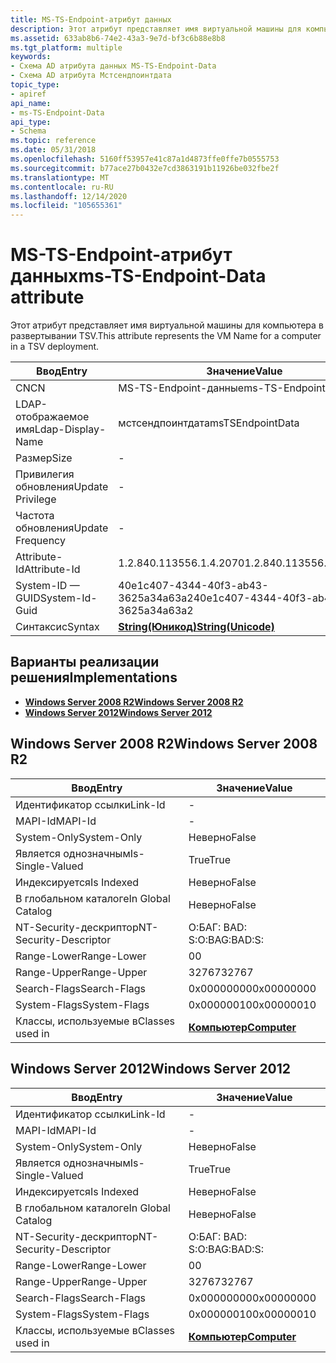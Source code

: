 ```yaml
---
title: MS-TS-Endpoint-атрибут данных
description: Этот атрибут представляет имя виртуальной машины для компьютера в развертывании TSV.
ms.assetid: 633ab8b6-74e2-43a3-9e7d-bf3c6b88e8b8
ms.tgt_platform: multiple
keywords:
- Схема AD атрибута данных MS-TS-Endpoint-Data
- Схема AD атрибута Мстсендпоинтдата
topic_type:
- apiref
api_name:
- ms-TS-Endpoint-Data
api_type:
- Schema
ms.topic: reference
ms.date: 05/31/2018
ms.openlocfilehash: 5160ff53957e41c87a1d4873ffe0ffe7b0555753
ms.sourcegitcommit: b77ace27b0432e7cd3863191b11926be032fbe2f
ms.translationtype: MT
ms.contentlocale: ru-RU
ms.lasthandoff: 12/14/2020
ms.locfileid: "105655361"
---
```

# <a name="ms-ts-endpoint-data-attribute"></a><span data-ttu-id="c70ed-105">MS-TS-Endpoint-атрибут данных</span><span class="sxs-lookup"><span data-stu-id="c70ed-105">ms-TS-Endpoint-Data attribute</span></span>

<span data-ttu-id="c70ed-106">Этот атрибут представляет имя виртуальной машины для компьютера в развертывании TSV.</span><span class="sxs-lookup"><span data-stu-id="c70ed-106">This attribute represents the VM Name for a computer in a TSV deployment.</span></span>



| <span data-ttu-id="c70ed-107">Ввод</span><span class="sxs-lookup"><span data-stu-id="c70ed-107">Entry</span></span> | <span data-ttu-id="c70ed-108">Значение</span><span class="sxs-lookup"><span data-stu-id="c70ed-108">Value</span></span> |
|-------------------|---------------------------------------------|
| <span data-ttu-id="c70ed-109">CN</span><span class="sxs-lookup"><span data-stu-id="c70ed-109">CN</span></span>                | <span data-ttu-id="c70ed-110">MS-TS-Endpoint-данные</span><span class="sxs-lookup"><span data-stu-id="c70ed-110">ms-TS-Endpoint-Data</span></span>                         |
| <span data-ttu-id="c70ed-111">LDAP-отображаемое имя</span><span class="sxs-lookup"><span data-stu-id="c70ed-111">Ldap-Display-Name</span></span> | <span data-ttu-id="c70ed-112">мстсендпоинтдата</span><span class="sxs-lookup"><span data-stu-id="c70ed-112">msTSEndpointData</span></span>                            |
| <span data-ttu-id="c70ed-113">Размер</span><span class="sxs-lookup"><span data-stu-id="c70ed-113">Size</span></span>              | \-                                          |
| <span data-ttu-id="c70ed-114">Привилегия обновления</span><span class="sxs-lookup"><span data-stu-id="c70ed-114">Update Privilege</span></span>  | \-                                          |
| <span data-ttu-id="c70ed-115">Частота обновления</span><span class="sxs-lookup"><span data-stu-id="c70ed-115">Update Frequency</span></span>  | \-                                          |
| <span data-ttu-id="c70ed-116">Attribute-Id</span><span class="sxs-lookup"><span data-stu-id="c70ed-116">Attribute-Id</span></span>      | <span data-ttu-id="c70ed-117">1.2.840.113556.1.4.2070</span><span class="sxs-lookup"><span data-stu-id="c70ed-117">1.2.840.113556.1.4.2070</span></span>                     |
| <span data-ttu-id="c70ed-118">System-ID — GUID</span><span class="sxs-lookup"><span data-stu-id="c70ed-118">System-Id-Guid</span></span>    | <span data-ttu-id="c70ed-119">40e1c407-4344-40f3-ab43-3625a34a63a2</span><span class="sxs-lookup"><span data-stu-id="c70ed-119">40e1c407-4344-40f3-ab43-3625a34a63a2</span></span>        |
| <span data-ttu-id="c70ed-120">Синтаксис</span><span class="sxs-lookup"><span data-stu-id="c70ed-120">Syntax</span></span>            | [<span data-ttu-id="c70ed-121">**String(Юникод)**</span><span class="sxs-lookup"><span data-stu-id="c70ed-121">**String(Unicode)**</span></span>](s-string-unicode.md) |



## <a name="implementations"></a><span data-ttu-id="c70ed-122">Варианты реализации решения</span><span class="sxs-lookup"><span data-stu-id="c70ed-122">Implementations</span></span>

-   [<span data-ttu-id="c70ed-123">**Windows Server 2008 R2**</span><span class="sxs-lookup"><span data-stu-id="c70ed-123">**Windows Server 2008 R2**</span></span>](#windows-server-2008-r2)
-   [<span data-ttu-id="c70ed-124">**Windows Server 2012**</span><span class="sxs-lookup"><span data-stu-id="c70ed-124">**Windows Server 2012**</span></span>](#windows-server-2012)

## <a name="windows-server-2008-r2"></a><span data-ttu-id="c70ed-125">Windows Server 2008 R2</span><span class="sxs-lookup"><span data-stu-id="c70ed-125">Windows Server 2008 R2</span></span>



| <span data-ttu-id="c70ed-126">Ввод</span><span class="sxs-lookup"><span data-stu-id="c70ed-126">Entry</span></span> | <span data-ttu-id="c70ed-127">Значение</span><span class="sxs-lookup"><span data-stu-id="c70ed-127">Value</span></span> |
|------------------------|-------------------------------------------|
| <span data-ttu-id="c70ed-128">Идентификатор ссылки</span><span class="sxs-lookup"><span data-stu-id="c70ed-128">Link-Id</span></span>                | \-                                        |
| <span data-ttu-id="c70ed-129">MAPI-Id</span><span class="sxs-lookup"><span data-stu-id="c70ed-129">MAPI-Id</span></span>                | \-                                        |
| <span data-ttu-id="c70ed-130">System-Only</span><span class="sxs-lookup"><span data-stu-id="c70ed-130">System-Only</span></span>            | <span data-ttu-id="c70ed-131">Неверно</span><span class="sxs-lookup"><span data-stu-id="c70ed-131">False</span></span>                                     |
| <span data-ttu-id="c70ed-132">Является однозначным</span><span class="sxs-lookup"><span data-stu-id="c70ed-132">Is-Single-Valued</span></span>       | <span data-ttu-id="c70ed-133">True</span><span class="sxs-lookup"><span data-stu-id="c70ed-133">True</span></span>                                      |
| <span data-ttu-id="c70ed-134">Индексируется</span><span class="sxs-lookup"><span data-stu-id="c70ed-134">Is Indexed</span></span>             | <span data-ttu-id="c70ed-135">Неверно</span><span class="sxs-lookup"><span data-stu-id="c70ed-135">False</span></span>                                     |
| <span data-ttu-id="c70ed-136">В глобальном каталоге</span><span class="sxs-lookup"><span data-stu-id="c70ed-136">In Global Catalog</span></span>      | <span data-ttu-id="c70ed-137">Неверно</span><span class="sxs-lookup"><span data-stu-id="c70ed-137">False</span></span>                                     |
| <span data-ttu-id="c70ed-138">NT-Security-дескриптор</span><span class="sxs-lookup"><span data-stu-id="c70ed-138">NT-Security-Descriptor</span></span> | <span data-ttu-id="c70ed-139">О:БАГ: BAD: S:</span><span class="sxs-lookup"><span data-stu-id="c70ed-139">O:BAG:BAD:S:</span></span>                              |
| <span data-ttu-id="c70ed-140">Range-Lower</span><span class="sxs-lookup"><span data-stu-id="c70ed-140">Range-Lower</span></span>            | <span data-ttu-id="c70ed-141">0</span><span class="sxs-lookup"><span data-stu-id="c70ed-141">0</span></span>                                         |
| <span data-ttu-id="c70ed-142">Range-Upper</span><span class="sxs-lookup"><span data-stu-id="c70ed-142">Range-Upper</span></span>            | <span data-ttu-id="c70ed-143">32767</span><span class="sxs-lookup"><span data-stu-id="c70ed-143">32767</span></span>                                     |
| <span data-ttu-id="c70ed-144">Search-Flags</span><span class="sxs-lookup"><span data-stu-id="c70ed-144">Search-Flags</span></span>           | <span data-ttu-id="c70ed-145">0x00000000</span><span class="sxs-lookup"><span data-stu-id="c70ed-145">0x00000000</span></span>                                |
| <span data-ttu-id="c70ed-146">System-Flags</span><span class="sxs-lookup"><span data-stu-id="c70ed-146">System-Flags</span></span>           | <span data-ttu-id="c70ed-147">0x00000010</span><span class="sxs-lookup"><span data-stu-id="c70ed-147">0x00000010</span></span>                                |
| <span data-ttu-id="c70ed-148">Классы, используемые в</span><span class="sxs-lookup"><span data-stu-id="c70ed-148">Classes used in</span></span>        | [<span data-ttu-id="c70ed-149">**Компьютер**</span><span class="sxs-lookup"><span data-stu-id="c70ed-149">**Computer**</span></span>](c-computer.md)<br/> |



## <a name="windows-server-2012"></a><span data-ttu-id="c70ed-150">Windows Server 2012</span><span class="sxs-lookup"><span data-stu-id="c70ed-150">Windows Server 2012</span></span>



| <span data-ttu-id="c70ed-151">Ввод</span><span class="sxs-lookup"><span data-stu-id="c70ed-151">Entry</span></span> | <span data-ttu-id="c70ed-152">Значение</span><span class="sxs-lookup"><span data-stu-id="c70ed-152">Value</span></span> |
|------------------------|-------------------------------------------|
| <span data-ttu-id="c70ed-153">Идентификатор ссылки</span><span class="sxs-lookup"><span data-stu-id="c70ed-153">Link-Id</span></span>                | \-                                        |
| <span data-ttu-id="c70ed-154">MAPI-Id</span><span class="sxs-lookup"><span data-stu-id="c70ed-154">MAPI-Id</span></span>                | \-                                        |
| <span data-ttu-id="c70ed-155">System-Only</span><span class="sxs-lookup"><span data-stu-id="c70ed-155">System-Only</span></span>            | <span data-ttu-id="c70ed-156">Неверно</span><span class="sxs-lookup"><span data-stu-id="c70ed-156">False</span></span>                                     |
| <span data-ttu-id="c70ed-157">Является однозначным</span><span class="sxs-lookup"><span data-stu-id="c70ed-157">Is-Single-Valued</span></span>       | <span data-ttu-id="c70ed-158">True</span><span class="sxs-lookup"><span data-stu-id="c70ed-158">True</span></span>                                      |
| <span data-ttu-id="c70ed-159">Индексируется</span><span class="sxs-lookup"><span data-stu-id="c70ed-159">Is Indexed</span></span>             | <span data-ttu-id="c70ed-160">Неверно</span><span class="sxs-lookup"><span data-stu-id="c70ed-160">False</span></span>                                     |
| <span data-ttu-id="c70ed-161">В глобальном каталоге</span><span class="sxs-lookup"><span data-stu-id="c70ed-161">In Global Catalog</span></span>      | <span data-ttu-id="c70ed-162">Неверно</span><span class="sxs-lookup"><span data-stu-id="c70ed-162">False</span></span>                                     |
| <span data-ttu-id="c70ed-163">NT-Security-дескриптор</span><span class="sxs-lookup"><span data-stu-id="c70ed-163">NT-Security-Descriptor</span></span> | <span data-ttu-id="c70ed-164">О:БАГ: BAD: S:</span><span class="sxs-lookup"><span data-stu-id="c70ed-164">O:BAG:BAD:S:</span></span>                              |
| <span data-ttu-id="c70ed-165">Range-Lower</span><span class="sxs-lookup"><span data-stu-id="c70ed-165">Range-Lower</span></span>            | <span data-ttu-id="c70ed-166">0</span><span class="sxs-lookup"><span data-stu-id="c70ed-166">0</span></span>                                         |
| <span data-ttu-id="c70ed-167">Range-Upper</span><span class="sxs-lookup"><span data-stu-id="c70ed-167">Range-Upper</span></span>            | <span data-ttu-id="c70ed-168">32767</span><span class="sxs-lookup"><span data-stu-id="c70ed-168">32767</span></span>                                     |
| <span data-ttu-id="c70ed-169">Search-Flags</span><span class="sxs-lookup"><span data-stu-id="c70ed-169">Search-Flags</span></span>           | <span data-ttu-id="c70ed-170">0x00000000</span><span class="sxs-lookup"><span data-stu-id="c70ed-170">0x00000000</span></span>                                |
| <span data-ttu-id="c70ed-171">System-Flags</span><span class="sxs-lookup"><span data-stu-id="c70ed-171">System-Flags</span></span>           | <span data-ttu-id="c70ed-172">0x00000010</span><span class="sxs-lookup"><span data-stu-id="c70ed-172">0x00000010</span></span>                                |
| <span data-ttu-id="c70ed-173">Классы, используемые в</span><span class="sxs-lookup"><span data-stu-id="c70ed-173">Classes used in</span></span>        | [<span data-ttu-id="c70ed-174">**Компьютер**</span><span class="sxs-lookup"><span data-stu-id="c70ed-174">**Computer**</span></span>](c-computer.md)<br/> |



 

 





